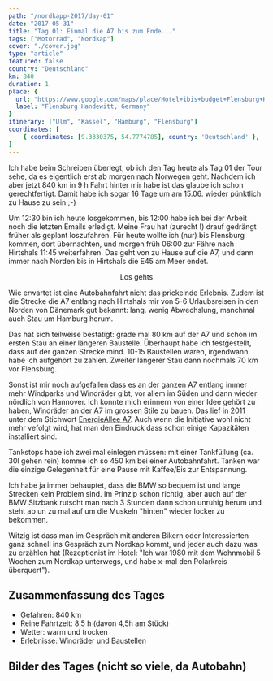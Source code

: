 ```yaml
---
path: "/nordkapp-2017/day-01"
date: "2017-05-31"
title: "Tag 01: Einmal die A7 bis zum Ende..."
tags: ["Motorrad", "Nordkap"]
cover: "./cover.jpg"
type: "article"
featured: false
country: "Deutschland"
km: 840
duration: 1
place: {
  url: "https://www.google.com/maps/place/Hotel+ibis+budget+Flensburg+Handewitt/@54.7774785,9.3330375,17z/data=!4m18!1m9!3m8!1s0x47b3677e2dce54d5:0x7f48a0e832b1059e!2sHotel+ibis+budget+Flensburg+Handewitt!5m2!4m1!1i2!8m2!3d54.7774785!4d9.3352315!3m7!1s0x47b3677e2dce54d5:0x7f48a0e832b1059e!5m2!4m1!1i2!8m2!3d54.7774785!4d9.3352315",
  label: "Flensburg Handewitt, Germany"
}
itinerary: ["Ulm", "Kassel", "Hamburg", "Flensburg"]
coordinates: [
    { coordinates: [9.3330375, 54.7774785], country: 'Deutschland' },
]
---
```


Ich habe beim Schreiben überlegt, ob ich den Tag heute als Tag 01 der Tour sehe, da es eigentlich erst ab morgen nach Norwegen geht. Nachdem ich aber jetzt 840 km in 9 h Fahrt hinter mir habe ist das glaube ich schon gerechtfertigt. Damit habe ich sogar 16 Tage um am 15.06. wieder pünktlich zu Hause zu sein ;-)

Um 12:30 bin ich heute losgekommen, bis 12:00 habe ich bei der Arbeit noch die letzten Emails erledigt. Meine Frau hat (zurecht !) drauf gedrängt früher als geplant loszufahren. Für heute wollte ich (nur) bis Flensburg kommen, dort übernachten, und morgen früh 06:00 zur Fähre nach Hirtshals 11:45 weiterfahren. Das geht von zu Hause auf die A7, und dann immer nach Norden bis in Hirtshals die E45 am Meer endet.

<rehype-image src="IMG_1138.JPG"><center>Los gehts</center></rehype-image>

Wie erwartet ist eine Autobahnfahrt nicht das prickelnde Erlebnis. Zudem ist die Strecke die A7 entlang nach Hirtshals mir von 5-6 Urlaubsreisen in den Norden von Dänemark gut bekannt: lang. wenig Abwechslung, manchmal auch Stau um Hamburg herum.

Das hat sich teilweise bestätigt: grade mal 80 km auf der A7 und schon im ersten Stau an einer längeren Baustelle. Überhaupt habe ich festgestellt, dass auf der ganzen Strecke mind. 10-15 Baustellen waren, irgendwann habe ich aufgehört zu zählen. Zweiter längerer Stau dann nochmals 70 km vor Flensburg.

<rehype-image src="IMG_1154.JPG"><center></center></rehype-image>

Sonst ist mir noch aufgefallen dass es an der ganzen A7 entlang immer mehr Windparks und Windräder gibt, vor allem im Süden und dann wieder nördlich von Hannover. Ich konnte mich erinnern von einer Idee gehört zu haben, Windräder an der A7 im grossen Stile zu bauen. Das lief in 2011 unter dem Stichwort [EnergieAllee A7](https://de.wikipedia.org/wiki/Energieallee_A7). Auch wenn die Initiative wohl nicht mehr vefolgt wird, hat man den Eindruck dass schon einige Kapazitäten installiert sind.

Tankstops habe ich zwei mal einlegen müssen: mit einer Tankfüllung (ca. 30l gehen rein) komme ich so 450 km bei einer Autobahnfahrt. Tanken war die einzige Gelegenheit für eine Pause mit Kaffee/Eis zur Entspannung.

<rehype-image src="IMG_1164.JPG"><center></center></rehype-image>

Ich habe ja immer behauptet, dass die BMW so bequem ist und lange Strecken kein Problem sind. Im Prinzip schon richtig, aber auch auf der BMW Sitzbank rutscht man nach 3 Stunden dann schon unruhig herum und steht ab un zu mal auf um die Muskeln "hinten" wieder locker zu bekommen.

Witzig ist dass man im Gespräch mit anderen Bikern oder Interessierten ganz schnell ins Gespräch zum Nordkap kommt, und jeder auch dazu was zu erzählen hat (Rezeptionist im Hotel: "Ich war 1980 mit dem Wohnmobil 5 Wochen zum Nordkap unterwegs, und habe x-mal den Polarkreis überquert").

## Zusammenfassung des Tages

* Gefahren: 840 km
* Reine Fahrtzeit: 8,5 h (davon 4,5h am Stück)
* Wetter: warm und trocken
* Erlebnisse: Windräder und Baustellen

## Bilder des Tages (nicht so viele, da Autobahn)

<photo-composition>
<rehype-image src="IMG_1174.JPG"><center></center></rehype-image>
<rehype-image src="IMG_1183.JPG"><center></center></rehype-image>
<rehype-image src="IMG_1184.JPG"><center></center></rehype-image>
</photo-composition>
